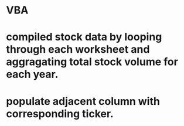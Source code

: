 # VBA
# compiled stock data by looping through each worksheet and aggragating total stock volume for each year.
# populate adjacent column with corresponding ticker.
